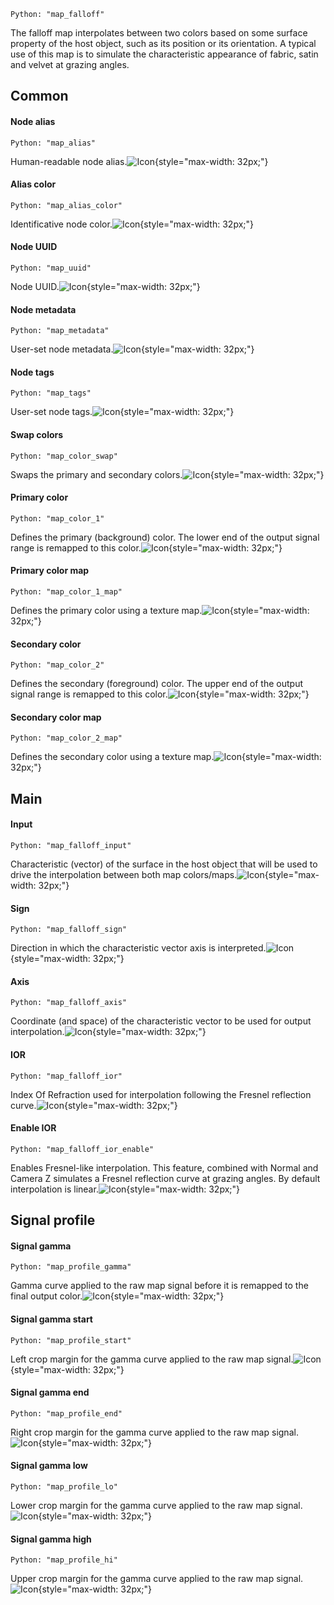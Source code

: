 `Python: "map_falloff"`

The falloff map interpolates between two colors based on some surface property of the host object, such as its position or its orientation. A typical use of this map is to simulate the characteristic appearance of fabric, satin and velvet at grazing angles.
## Common

#### Node alias
`Python: "map_alias"`

Human-readable node alias.![Icon](map_falloff_swatch.png "Icon"){style="max-width: 32px;"}


#### Alias color
`Python: "map_alias_color"`

Identificative node color.![Icon](map_falloff_swatch.png "Icon"){style="max-width: 32px;"}


#### Node UUID
`Python: "map_uuid"`

Node UUID.![Icon](map_falloff_swatch.png "Icon"){style="max-width: 32px;"}


#### Node metadata
`Python: "map_metadata"`

User-set node metadata.![Icon](map_falloff_swatch.png "Icon"){style="max-width: 32px;"}


#### Node tags
`Python: "map_tags"`

User-set node tags.![Icon](map_falloff_swatch.png "Icon"){style="max-width: 32px;"}


#### Swap colors
`Python: "map_color_swap"`

Swaps the primary and secondary colors.![Icon](map_falloff_swatch.png "Icon"){style="max-width: 32px;"}


#### Primary color
`Python: "map_color_1"`

Defines the primary (background) color. The lower end of the output signal range is remapped to this color.![Icon](map_falloff_swatch.png "Icon"){style="max-width: 32px;"}


#### Primary color map
`Python: "map_color_1_map"`

Defines the primary color using a texture map.![Icon](map_falloff_swatch.png "Icon"){style="max-width: 32px;"}


#### Secondary color
`Python: "map_color_2"`

Defines the secondary (foreground) color. The upper end of the output signal range is remapped to this color.![Icon](map_falloff_swatch.png "Icon"){style="max-width: 32px;"}


#### Secondary color map
`Python: "map_color_2_map"`

Defines the secondary color using a texture map.![Icon](map_falloff_swatch.png "Icon"){style="max-width: 32px;"}


## Main

#### Input
`Python: "map_falloff_input"`

Characteristic (vector) of the surface in the host object that will be used to drive the interpolation between both map colors/maps.![Icon](map_falloff_swatch.png "Icon"){style="max-width: 32px;"}


#### Sign
`Python: "map_falloff_sign"`

Direction in which the characteristic vector axis is interpreted.![Icon](map_falloff_swatch.png "Icon"){style="max-width: 32px;"}


#### Axis
`Python: "map_falloff_axis"`

Coordinate (and space) of the characteristic vector to be used for output interpolation.![Icon](map_falloff_swatch.png "Icon"){style="max-width: 32px;"}


#### IOR
`Python: "map_falloff_ior"`

Index Of Refraction used for interpolation following the Fresnel reflection curve.![Icon](map_falloff_swatch.png "Icon"){style="max-width: 32px;"}


#### Enable IOR
`Python: "map_falloff_ior_enable"`

Enables Fresnel-like interpolation. This feature, combined with Normal and Camera Z simulates a Fresnel reflection curve at grazing angles. By default interpolation is linear.![Icon](map_falloff_swatch.png "Icon"){style="max-width: 32px;"}


## Signal profile

#### Signal gamma
`Python: "map_profile_gamma"`

Gamma curve applied to the raw map signal before it is remapped to the final output color.![Icon](map_falloff_swatch.png "Icon"){style="max-width: 32px;"}


#### Signal gamma start
`Python: "map_profile_start"`

Left crop margin for the gamma curve applied to the raw map signal.![Icon](map_falloff_swatch.png "Icon"){style="max-width: 32px;"}


#### Signal gamma end
`Python: "map_profile_end"`

Right crop margin for the gamma curve applied to the raw map signal.![Icon](map_falloff_swatch.png "Icon"){style="max-width: 32px;"}


#### Signal gamma low
`Python: "map_profile_lo"`

Lower crop margin for the gamma curve applied to the raw map signal.![Icon](map_falloff_swatch.png "Icon"){style="max-width: 32px;"}


#### Signal gamma high
`Python: "map_profile_hi"`

Upper crop margin for the gamma curve applied to the raw map signal.![Icon](map_falloff_swatch.png "Icon"){style="max-width: 32px;"}


